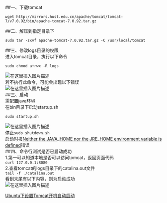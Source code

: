 ##一、下载tomcat  

```
wget http://mirrors.hust.edu.cn/apache/tomcat/tomcat-7/v7.0.92/bin/apache-tomcat-7.0.92.tar.gz
```
##二、解压到指定目录下  

```
sudo tar -zxvf apache-tomcat-7.0.92.tar.gz -C /usr/local/tomcat
```
##三、修改logs目录的权限  
进入tomcat目录，执行以下命令  

```
sudo chmod a+rwx -R logs
```
![在这里插入图片描述](https://img-blog.csdnimg.cn/20190301155132414.png)  
若不执行此命令，可能会出现以下错误  
![在这里插入图片描述](https://img-blog.csdnimg.cn/20190301155249945.png)  
##三、启动  
需配置java环境  
在bin目录下启动startup.sh  

```
sudo startup.sh
```
![在这里插入图片描述](https://img-blog.csdnimg.cn/20190301155224307.png)  
停止`sudo shutdown.sh`  
启动时报[Neither the JAVA_HOME nor the JRE_HOME environment variable is defined](https://blog.csdn.net/to_baidu/article/details/52848620)错误  
##四、命令行测试是否已启动成功  
1.第一可以知道本地是否可以访问tomcat，返回页面代码  
`curl 127.0.0.1:8080`  
2.查看tomcat的logs目录下的catalina.out文件  
`tail -f ./catalina.out`  
看到末尾有以下内容，则为启动成功  
![在这里插入图片描述](https://img-blog.csdnimg.cn/20190301164418658.png?x-oss-process=image/watermark,type_ZmFuZ3poZW5naGVpdGk,shadow_10,text_aHR0cHM6Ly9ibG9nLmNzZG4ubmV0L3FxXzI1NTk4NDUz,size_16,color_FFFFFF,t_70)  

[Ubuntu下设置Tomcat开机自动启动](https://www.cnblogs.com/moy25/p/8243619.html)  
